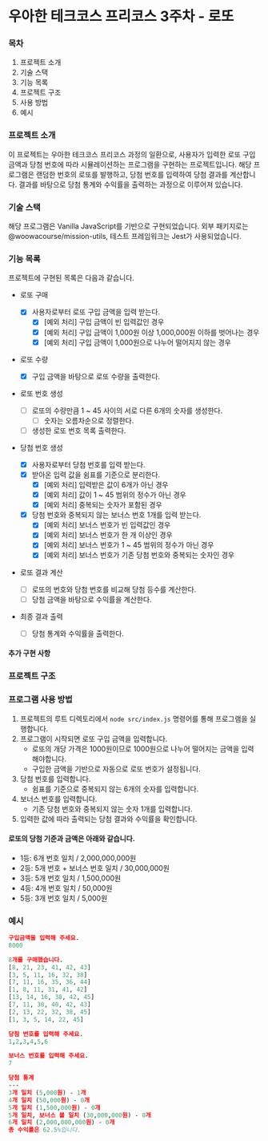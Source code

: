 # 우아한 테크코스 프리코스 3주차 - 로또

### 목차

1. 프로젝트 소개
2. 기술 스택
3. 기능 목록
4. 프로젝트 구조
5. 사용 방법
6. 예시

### 프로젝트 소개

이 프로젝트는 우아한 테크코스 프리코스 과정의 일환으로, 사용자가 입력한 로또 구입 금액과 당첨 번호에 따라 시뮬레이션하는 프로그램을 구현하는 프로젝트입니다. 해당 프로그램은 랜덤한 번호의 로또를 발행하고, 당첨 번호를 입력하여 당첨 결과를 계산합니다. 결과를 바탕으로 당첨 통계와 수익률을 출력하는 과정으로 이루어져 있습니다.

### 기술 스택

해당 프로그램은 Vanilla JavaScript를 기반으로 구현되었습니다.
외부 패키지로는 @woowacourse/mission-utils,
테스트 프레임워크는 Jest가 사용되었습니다.

### 기능 목록

프로젝트에 구현된 목록은 다음과 같습니다.

- 로또 구매

  - [X] 사용자로부터 로또 구입 금액을 입력 받는다.
    - [X] [예외 처리] 구입 금액이 빈 입력값인 경우
    - [X] [예외 처리] 구입 금액이 1,000원 이상 1,000,000원 이하를 벗어나는 경우
    - [X] [예외 처리] 구입 금액이 1,000원으로 나누어 떨어지지 않는 경우

- 로또 수량

  - [X] 구입 금액을 바탕으로 로또 수량을 출력한다.

- 로또 번호 생성

  - [ ] 로또의 수량만큼 1 ~ 45 사이의 서로 다른 6개의 숫자를 생성한다.
    - [ ] 숫자는 오름차순으로 정렬한다.
  - [ ] 생성한 로또 번호 목록 출력한다.

- 당첨 번호 생성

  - [X] 사용자로부터 당첨 번호를 입력 받는다.
  - [X] 받아온 입력 값을 쉼표를 기준으로 분리한다.
    - [X] [예외 처리] 입력받은 값이 6개가 아닌 경우
    - [X] [예외 처리] 값이 1 ~ 45 범위의 정수가 아닌 경우
    - [X] [예외 처리] 중복되는 숫자가 포함된 경우

  - [X] 당첨 번호와 중복되지 않는 보너스 번호 1개를 입력 받는다.
    - [X] [예외 처리] 보너스 번호가 빈 입력값인 경우
    - [X] [예외 처리] 보너스 번호가 한 개 이상인 경우
    - [X] [예외 처리] 보너스 번호가 1 ~ 45 범위의 정수가 아닌 경우
    - [X] [예외 처리] 보너스 번호가 기존 당첨 번호와 중복되는 숫자인 경우

- 로또 결과 계산

  - [ ] 로또의 번호와 당첨 번호를 비교해 당첨 등수를 계산한다.
  - [ ] 당첨 금액을 바탕으로 수익률을 계산한다.

- 최종 결과 출력

  - [ ] 당첨 통계와 수익률을 출력한다.

#### 추가 구현 사항

### 프로젝트 구조

### 프로그램 사용 방법

1. 프로젝트의 루트 디렉토리에서 `node src/index.js` 명령어를 통해 프로그램을 실행합니다.
2. 프로그램이 시작되면 로또 구입 금액을 입력합니다.
   - 로또의 개당 가격은 1000원이므로 1000원으로 나누어 떨어지는 금액을 입력해야합니다.
   - 구입한 금액을 기반으로 자동으로 로또 번호가 설정됩니다.
3. 당첨 번호를 입력합니다.
   - 쉼표를 기준으로 중복되지 않는 6개의 숫자를 입력합니다.
4. 보너스 번호를 입력합니다.
   - 기존 당첨 번호와 중복되지 않는 숫자 1개를 입력합니다.
5. 입력한 값에 따라 출력되는 당첨 결과와 수익률을 확인합니다.

#### 로또의 당첨 기준과 금액은 아래와 같습니다.

- 1등: 6개 번호 일치 / 2,000,000,000원
- 2등: 5개 번호 + 보너스 번호 일치 / 30,000,000원
- 3등: 5개 번호 일치 / 1,500,000원
- 4등: 4개 번호 일치 / 50,000원
- 5등: 3개 번호 일치 / 5,000원

### 예시

```prolog
구입금액을 입력해 주세요.
8000

8개를 구매했습니다.
[8, 21, 23, 41, 42, 43]
[3, 5, 11, 16, 32, 38]
[7, 11, 16, 35, 36, 44]
[1, 8, 11, 31, 41, 42]
[13, 14, 16, 38, 42, 45]
[7, 11, 30, 40, 42, 43]
[2, 13, 22, 32, 38, 45]
[1, 3, 5, 14, 22, 45]

당첨 번호를 입력해 주세요.
1,2,3,4,5,6

보너스 번호를 입력해 주세요.
7

당첨 통계
---
3개 일치 (5,000원) - 1개
4개 일치 (50,000원) - 0개
5개 일치 (1,500,000원) - 0개
5개 일치, 보너스 볼 일치 (30,000,000원) - 0개
6개 일치 (2,000,000,000원) - 0개
총 수익률은 62.5%입니다.
```
